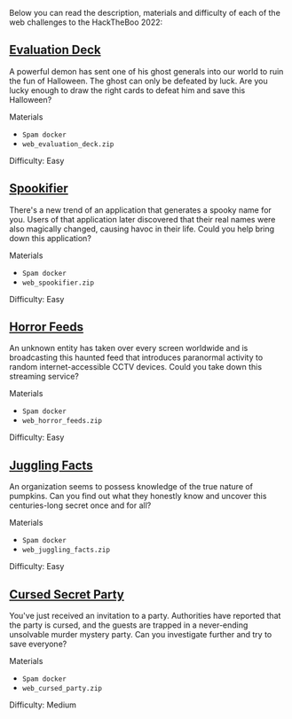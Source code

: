 
Below you can read the description, materials and difficulty of each of the web challenges to the HackTheBoo 2022:

## [Evaluation Deck](./1-Evaluation-Deck)

A powerful demon has sent one of his ghost generals into our world to ruin the fun of Halloween. The ghost can only be defeated by luck. Are you lucky enough to draw the right cards to defeat him and save this Halloween?

Materials
- `Spam docker`
- `web_evaluation_deck.zip`

Difficulty: Easy

## [Spookifier](./2-Spookifier)

There's a new trend of an application that generates a spooky name for you. Users of that application later discovered that their real names were also magically changed, causing havoc in their life. Could you help bring down this application?

Materials
- `Spam docker`
- `web_spookifier.zip`

Difficulty: Easy


## [Horror Feeds](./3-Horror-Feeds)

An unknown entity has taken over every screen worldwide and is broadcasting this haunted feed that introduces paranormal activity to random internet-accessible CCTV devices. Could you take down this streaming service?

Materials
- `Spam docker`
- `web_horror_feeds.zip`

Difficulty: Easy

## [Juggling Facts](./4-Juggling-Facts)

An organization seems to possess knowledge of the true nature of pumpkins. Can you find out what they honestly know and uncover this centuries-long secret once and for all?

Materials
- `Spam docker`
- `web_juggling_facts.zip`

Difficulty: Easy

## [Cursed Secret Party](./5-Cursed-Secret-Party)

You've just received an invitation to a party. Authorities have reported that the party is cursed, and the guests are trapped in a never-ending unsolvable murder mystery party. Can you investigate further and try to save everyone?

Materials
- `Spam docker`
- `web_cursed_party.zip`

Difficulty: Medium

